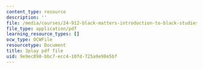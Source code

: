 ```yaml
---
content_type: resource
description: ''
file: /media/courses/24-912-black-matters-introduction-to-black-studies-spring-2017/9e9ec898bbc7ecc410fd725a9e98e5bf_-Cve_SI6LQs.pdf
file_type: application/pdf
learning_resource_types: []
ocw_type: OCWFile
resourcetype: Document
title: 3play pdf file
uid: 9e9ec898-bbc7-ecc4-10fd-725a9e98e5bf
---
```

